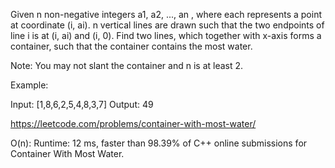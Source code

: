 Given n non-negative integers a1, a2, ..., an , where each represents a point at coordinate (i, ai). n vertical lines are drawn such that the two endpoints of line i is at (i, ai) and (i, 0). Find two lines, which together with x-axis forms a container, such that the container contains the most water.

Note: You may not slant the container and n is at least 2.
 

Example:

Input: [1,8,6,2,5,4,8,3,7]
Output: 49

https://leetcode.com/problems/container-with-most-water/

O(n): Runtime: 12 ms, faster than 98.39% of C++ online submissions for Container With Most Water.
